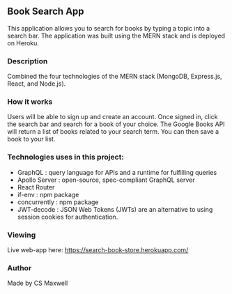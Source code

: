 ## Book Search App 
This application allows you to search for books by typing a topic into a search bar. The application was built using the MERN stack and is deployed on Heroku.

### Description
Combined the four technologies of the MERN stack (MongoDB, Express.js, React, and Node.js).

### How it works
Users will be able to sign up and create an account. Once signed in, click the search bar and search for a book of your choice. The Google Books API will return a list of books related to your search term. You can then save a book to your list.

### Technologies uses in this project:

* GraphQL : query language for APIs and a runtime for fulfilling queries
* Apollo Server : open-source, spec-compliant GraphQL server
* React Router
* if-env : npm package
* concurrently : npm package
* JWT-decode : JSON Web Tokens (JWTs) are an alternative to using session cookies for authentication.

### Viewing
Live web-app here: https://search-book-store.herokuapp.com/
### Author
Made by CS Maxwell
